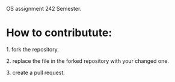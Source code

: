 OS assignment 242 Semester.
<h1><b>How to contributute:</b></h1>
<p>1. fork the repository.</p>
<p>2. replace the file in the forked repository with your changed one.</p>
<p>3. create a pull request.</p>
